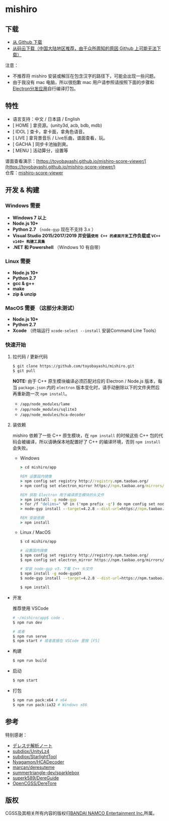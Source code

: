 # mishiro

## 下载

* [从 Github 下载](https://github.com/toyobayashi/mishiro/releases)  
* [从码云下载（中国大陆地区推荐，由于众所周知的原因 Github 上可能无法下载）](https://gitee.com/toyobayashi/mishiro/releases)  

注意：

* 不推荐将 mishiro 安装或解压在包含汉字的路径下，可能会出现一些问题。
* 由于我没有 mac 电脑，所以很抱歉 mac 用户请参照请按照下面的步骤和[Electron分发应用](http://electronjs.org/docs/tutorial/application-distribution)自行编译打包。


## 特性

* 语言支持：中文 / 日本語 / English
* [ HOME ] 拿资源。(unity3d, acb, bdb, mdb)
* [ IDOL ] 查卡，拿卡面，拿角色语音。
* [ LIVE ] 拿背景音乐 / Live乐曲，谱面查看，玩。
* [ GACHA ] 同步卡池抽到爽。
* [ MENU ] 活动算分，设置等

谱面查看演示：[https://toyobayashi.github.io/mishiro-score-viewer/](https://toyobayashi.github.io/mishiro-score-viewer/)  
仓库：[mishiro-score-viewer](https://github.com/toyobayashi/mishiro-score-viewer)

## 开发 & 构建

### Windows 需要

* __Windows 7 以上__
* __Node.js 10+__
* __Python 2.7__ （`node-gyp` 现在不支持 3.x ）
* __Visual Studio 2015/2017/2019 并安装`使用 C++ 的桌面开发`工作负载或 `VC++ v140+ 构建工具集`__
* __.NET 和 Powershell__ （Windows 10 有自带）

### Linux 需要

* __Node.js 10+__
* __Python 2.7__
* __gcc & g++__
* __make__
* __zip & unzip__

### MacOS 需要  （这部分未测试）

* __Node.js 10+__
* __Python 2.7__
* __Xcode__ （终端运行 ```xcode-select --install``` 安装Command Line Tools）

### 快速开始

1. 拉代码 / 更新代码  

    ``` bash 
    $ git clone https://github.com/toyobayashi/mishiro.git
    $ git pull
    ```

    **NOTE:** 由于 C++ 原生模块编译必须匹配对应的 Electron / Node.js 版本，每当 `package.json` 内的 `electron` 版本变化时，请手动删除以下的文件夹然后再重新跑一次 `npm install`。

    * `/app/node_modules/lame`
    * `/app/node_modules/sqlite3`
    * `/app/node_modules/hca-decoder`

2. 装依赖  

    mishiro 依赖了一些 C++ 原生模块，在 `npm install` 的时候这些 C++ 包的代码会被编译，所以请确保本地配置好了 C++ 的编译环境，否则 `npm install` 会失败。  

    * Windows

        ``` bat
        > cd mishiro/app

        REM 设置国内镜像
        > npm config set registry http://registry.npm.taobao.org/
        > npm config set electron_mirror https://npm.taobao.org/mirrors/electron/

        REM 获取 Electron 用于编译原生模块的头文件
        > npm install -g node-gyp
        > for /f "delims=" %P in ('npm prefix -g') do npm config set node_gyp "%P\node_modules\node-gyp\bin\node-gyp.js"
        > node-gyp install --target=4.2.8 --dist-url=https://npm.taobao.org/mirrors/atom-shell

        REM 安装依赖
        > npm install
        ```

    * Linux / MacOS

        ``` bash
        $ cd mishiro/app

        # 设置国内镜像
        $ npm config set registry http://registry.npm.taobao.org/
        $ npm config set electron_mirror https://npm.taobao.org/mirrors/electron/

        # 安装 node-gyp v3，下载 C++ 头文件
        $ npm install -g node-gyp@3
        $ node-gyp install --target=4.2.8 --dist-url=https://npm.taobao.org/mirrors/atom-shell

        $ npm install
        ```

* 开发

    推荐使用 VSCode
    
    ``` bash
    # ~/mishiro/app$ code .
    $ npm run dev

    # 或者
    $ npm run serve
    $ npm start # 或者直接在 VSCode 里按 [F5]
    ```

* 构建  

    ``` bash
    $ npm run build
    ```

* 启动  

    ``` bash
    $ npm start
    ```

* 打包

    ``` bash
    $ npm run pack:x64 # x64 
    $ npm run pack:ia32 # Windows x86
    ```

## 参考
特别感谢：     
* [デレステ解析ノート](https://subdiox.github.io/deresute/)
* [subdiox/UnityLz4](https://github.com/subdiox/UnityLz4)
* [subdiox/StarlightTool](https://github.com/subdiox/StarlightTool)
* [Nyagamon/HCADecoder](https://github.com/Nyagamon/HCADecoder)
* [marcan/deresuteme](https://github.com/marcan/deresuteme)
* [summertriangle-dev/sparklebox](https://github.com/summertriangle-dev/sparklebox)
* [superk589/DereGuide](https://github.com/superk589/DereGuide)
* [OpenCGSS/DereTore](https://github.com/OpenCGSS/DereTore)

## 版权
CGSS及其相关所有内容的版权归[BANDAI NAMCO Entertainment Inc.](https://bandainamcoent.co.jp/)所属。  

